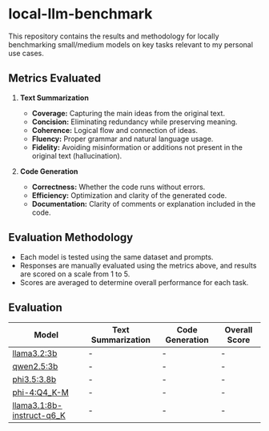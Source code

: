 # local-llm-benchmark

This repository contains the results and methodology for locally benchmarking small/medium models on key tasks relevant to my personal use cases.

## Metrics Evaluated

1. **Text Summarization**
   - **Coverage:** Capturing the main ideas from the original text.
   - **Concision:** Eliminating redundancy while preserving meaning.
   - **Coherence:** Logical flow and connection of ideas.
   - **Fluency:** Proper grammar and natural language usage.
   - **Fidelity:** Avoiding misinformation or additions not present in the original text (hallucination).

2. **Code Generation**
   - **Correctness:** Whether the code runs without errors.
   - **Efficiency:** Optimization and clarity of the generated code.
   - **Documentation:** Clarity of comments or explanation included in the code.
   
## Evaluation Methodology

- Each model is tested using the same dataset and prompts. 
- Responses are manually evaluated using the metrics above, and results are scored on a scale from 1 to 5.
- Scores are averaged to determine overall performance for each task.

## Evaluation

| Model                                                                                      | Text Summarization | Code Generation | Overall Score |
|--------------------------------------------------------------------------------------------|--------------------|-----------------|---------------|
| [llama3.2:3b](https://ollama.com/library/llama3.2:3b)                                      | -                  | -               | -             |
| [qwen2.5:3b](https://ollama.com/library/qwen2.5:3b)                                        | -                  | -               | -             |
| [phi3.5:3.8b](https://ollama.com/library/phi3.5:3.8b)                                      | -                  | -               | -             |
| [phi-4:Q4_K-M](https://ollama.com/vanilj/Phi-4)                                            | -                  | -               | -             |
| [llama3.1:8b-instruct-q6_K](https://ollama.com/library/llama3.1:8b-instruct-q6_K)          | -                  | -               | -             |
